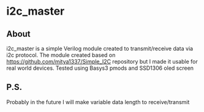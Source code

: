 # i2c_master

## About

i2c_master is a simple Verilog module created to transmit/receive data via i2c protocol. The module created based on https://github.com/mitya1337/Simple_I2C repository but I made it usable for real world devices. Tested using Basys3 pmods and SSD1306 oled screen

## P.S.

Probably in the future I will make variable data length to receive/transmit
